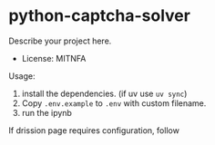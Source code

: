 # python-captcha-solver

Describe your project here.
* License: MITNFA

Usage:
1. install the dependencies. (if uv use `uv sync`)
2. Copy `.env.example` to `.env` with custom filename.
3. run the ipynb

If drission page requires configuration, follow 